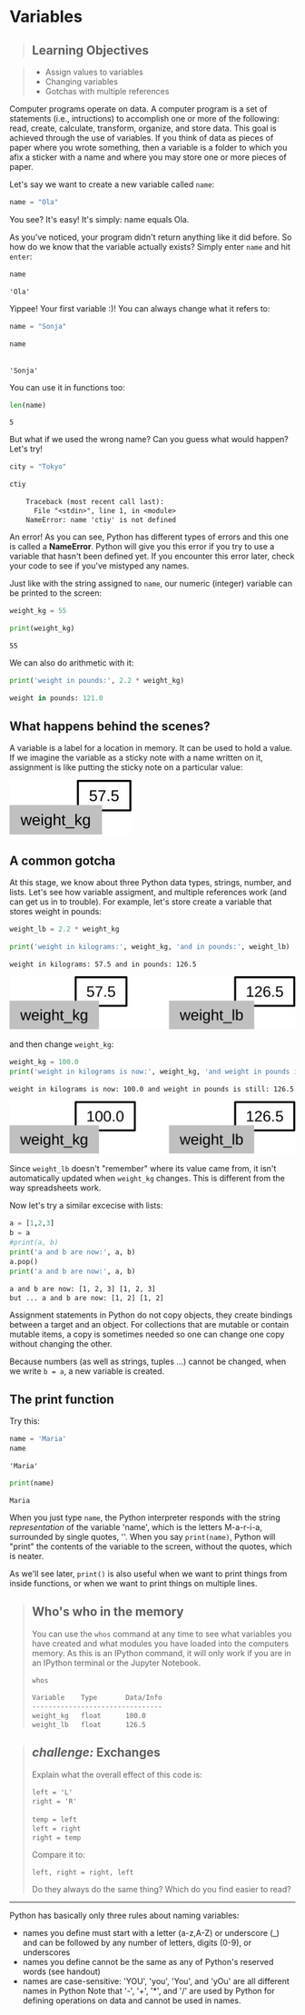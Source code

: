 
# Variables

> ## Learning Objectives

> *   Assign values to variables
> *   Changing variables
> *   Gotchas with multiple references


Computer programs operate on data. A computer program is a set of statements (i.e., intructions) to accomplish one or more of the following: read, create, calculate, transform, organize, and store data. This goal is achieved through the use of variables. If you think of data as pieces of paper where you wrote something, then a variable is a folder to which you afix a sticker with a name and where you may store one or more pieces of paper.


Let's say we want to create a new variable called `name`:

```python
name = "Ola"
```

You see? It's easy! It's simply: name equals Ola.

As you've noticed, your program didn't return anything like it did before. So how do we know that the variable actually exists? Simply enter `name` and hit `enter`:

```python
name
```
```
'Ola'
```

Yippee! Your first variable :)! You can always change what it refers to:

```python
name = "Sonja"
```

```python
name
```
```

'Sonja'
```

You can use it in functions too:

```python
len(name)
```

```
5
```

But what if we used the wrong name? Can you guess what would happen? Let's try!

```python
city = "Tokyo"
```

```python
ctiy
```

```
    Traceback (most recent call last):
      File "<stdin>", line 1, in <module>
    NameError: name 'ctiy' is not defined
```
An error! As you can see, Python has different types of errors and this one is called a **NameError**. Python will give you this error if you try to use a variable that hasn't been defined yet. If you encounter this error later, check your code to see if you've mistyped any names.


Just like with the string assigned to `name`, our numeric (integer) variable can be printed to the screen:

```python
weight_kg = 55
```


```python
print(weight_kg)
```

```
55
```

We can also do arithmetic with it:

```python
print('weight in pounds:', 2.2 * weight_kg)
```

```python
weight in pounds: 121.0
```

## What happens behind the scenes?

A variable is a label for a location in memory. It can be used to hold a value. If we imagine the variable as a sticky note with a name written on it, assignment is like putting the sticky note on a particular value:

![Variables as Sticky Notes](../fig/python-sticky-note-variables-01.svg)

## A common gotcha

At this stage, we know about three Python data types, strings, number, and lists. Let's see how variable assigment, and multiple references work (and can get us in to trouble). For example, let's store create a variable that stores weight in pounds:

```python
weight_lb = 2.2 * weight_kg
```
```python
print('weight in kilograms:', weight_kg, 'and in pounds:', weight_lb)
```
```
weight in kilograms: 57.5 and in pounds: 126.5
```

![Creating Another Variable](../fig/python-sticky-note-variables-02.svg)

and then change `weight_kg`:

```python
weight_kg = 100.0
print('weight in kilograms is now:', weight_kg, 'and weight in pounds is still:', weight_lb)
```

```
weight in kilograms is now: 100.0 and weight in pounds is still: 126.5
```

![Updating a Variable](../fig/python-sticky-note-variables-03.svg)

Since `weight_lb` doesn't "remember" where its value came from, it isn't automatically updated when `weight_kg` changes. This is different from the way spreadsheets work.

Now let's try a similar excecise with lists:

```python
a = [1,2,3]
b = a
#print(a, b)
print('a and b are now:', a, b)
a.pop()
print('a and b are now:', a, b)
```
```
a and b are now: [1, 2, 3] [1, 2, 3]
but ... a and b are now: [1, 2] [1, 2]
```

Assignment statements in Python do not copy objects, they create bindings between a target and an object. For collections that are mutable or contain mutable items, a copy is sometimes needed so one can change one copy without changing the other.

Because numbers (as well as strings, tuples ...) cannot be changed, when we write `b = a`, a new variable is created.

## The print function

Try this:

```python
name = 'Maria'
name
```
```
'Maria'
```

```python
print(name)
```
```
Maria
```

When you just type `name`, the Python interpreter responds with the string *representation* of the variable 'name', which is the letters M-a-r-i-a, surrounded by single quotes, ''. When you say `print(name)`, Python will "print" the contents of the variable to the screen, without the quotes, which is neater.

As we'll see later, `print()` is also useful when we want to print things from inside functions, or when we want to print things on multiple lines.



> ## Who's who in the memory
>
>You can use the `whos` command at any time to see what variables you have created and what modules you have loaded into the computers memory. As this is an IPython command, it will only work if you are in an IPython terminal or the Jupyter Notebook.
>
>~~~ {.python}
>whos
>~~~
>~~~ {.output}
>Variable    Type       Data/Info
>--------------------------------
>weight_kg   float      100.0
>weight_lb   float      126.5
>~~~


> ## _challenge:_  Exchanges
>
> Explain what the overall effect of this code is:
>
> ~~~ {.python}
> left = 'L'
> right = 'R'
>
> temp = left
> left = right
> right = temp
> ~~~
>
> Compare it to:
>
> ~~~ {.python}
> left, right = right, left
> ~~~
>
> Do they always do the same thing?
> Which do you find easier to read?


***** 

Python has basically only three rules about naming variables: 

* names you define must start with a letter (a-z,A-Z) or underscore (_) and can be followed by any number of letters, digits (0-9), or underscores
* names you define cannot be the same as any of Python's reserved words (see handout)
* names are case-sensitive: 'YOU', 'you', 'You', and 'yOu' are all different names in Python
Note that '-', '+', '*', and '/' are used by Python for defining operations on data and cannot be used in names.
